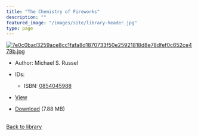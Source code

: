```yaml
---
title: "The Chemistry of Fireworks"
description: ""
featured_image: "/images/site/library-header.jpg"
type: page
---
```


<a href="https://drive.google.com/file/d/1alhHetY1fi1HDOipMqTTVGDMoUaVcr8V/view" target="_blank">![7e0c0bad3259ace8cc1fafa8d1870733f50e25921818d8e78dfef0c652ce479b.jpg](/images/library/7e0c0bad3259ace8cc1fafa8d1870733f50e25921818d8e78dfef0c652ce479b.jpg)</a>
* Author: Michael S. Russel
* IDs:
  * ISBN: <a href="https://www.worldcat.org/isbn/0854045988" target="_blank">0854045988</a>
* <a href="https://drive.google.com/file/d/1alhHetY1fi1HDOipMqTTVGDMoUaVcr8V/view" target="_blank">View</a>

* [Download](https://drive.google.com/uc?export=download&id=1alhHetY1fi1HDOipMqTTVGDMoUaVcr8V) (7.88 MB)

<br />[Back to library](/library/)
